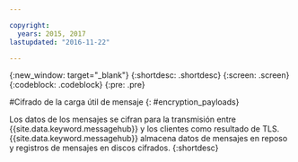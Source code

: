 ```yaml
---

copyright:
  years: 2015, 2017
lastupdated: "2016-11-22"

---
```


{:new_window: target="_blank"}
{:shortdesc: .shortdesc}
{:screen: .screen}
{:codeblock: .codeblock}
{:pre: .pre}


#Cifrado de la carga útil de mensaje
{: #encryption_payloads}

Los datos de los mensajes se cifran para la
transmisión entre
{{site.data.keyword.messagehub}}
y los clientes como resultado de TLS.
            {{site.data.keyword.messagehub}} almacena datos de mensajes en reposo y registros de mensajes en discos cifrados.
{:shortdesc}

